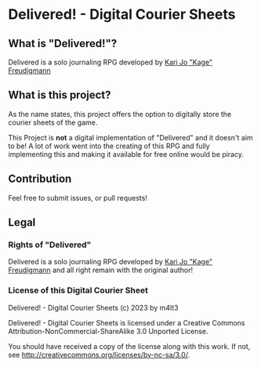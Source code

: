 # Delivered! - Digital Courier Sheets

## What is "Delivered!"?

Delivered is a solo journaling RPG developed by [Kari Jo "Kage" Freudigmann](https://www.ragekagegames.com/)

## What is this project?

As the name states, this project offers the option to digitally store the courier sheets of the game.

This Project is **not** a digital implementation of "Delivered" and it doesn't aim to be! A lot of work went into the creating of this RPG and fully implementing this and making it available for free online would be piracy.

## Contribution

Feel free to submit issues, or pull requests!

## Legal

### Rights of "Delivered"

Delivered is a solo journaling RPG developed by [Kari Jo "Kage" Freudigmann](https://www.ragekagegames.com/) and all right remain with the original author!

### License of this Digital Courier Sheet

Delivered! - Digital Courier Sheets (c) 2023 by m4lt3

Delivered! - Digital Courier Sheets is licensed under a
Creative Commons Attribution-NonCommercial-ShareAlike 3.0 Unported License.

You should have received a copy of the license along with this
work.  If not, see <http://creativecommons.org/licenses/by-nc-sa/3.0/>.
